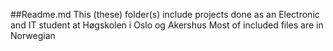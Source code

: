 ##Readme.md
This (these) folder(s) include projects done as an Electronic and IT student at Høgskolen i Oslo og Akershus
Most of included files are in Norwegian
